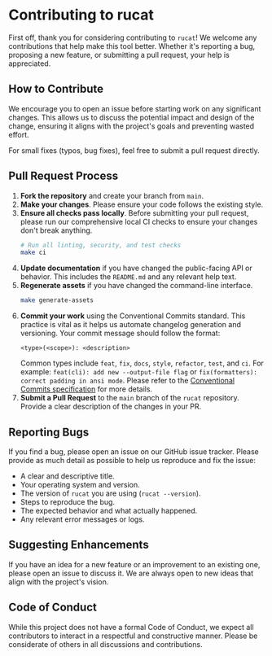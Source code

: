 # Contributing to rucat

First off, thank you for considering contributing to `rucat`! We welcome any
contributions that help make this tool better. Whether it's reporting a bug,
proposing a new feature, or submitting a pull request, your help is appreciated.

## How to Contribute

We encourage you to open an issue before starting work on any significant
changes. This allows us to discuss the potential impact and design of the
change, ensuring it aligns with the project's goals and preventing wasted
effort.

For small fixes (typos, bug fixes), feel free to submit a pull request directly.

## Pull Request Process

1. **Fork the repository** and create your branch from `main`.
1. **Make your changes**. Please ensure your code follows the existing style.
1. **Ensure all checks pass locally**. Before submitting your pull request,
   please run our comprehensive local CI checks to ensure your changes don't
   break anything.
   ```bash
   # Run all linting, security, and test checks
   make ci
   ```
1. **Update documentation** if you have changed the public-facing API or
   behavior. This includes the `README.md` and any relevant help text.
1. **Regenerate assets** if you have changed the command-line interface.
   ```bash
   make generate-assets
   ```
1. **Commit your work** using the Conventional Commits standard. This practice
   is vital as it helps us automate changelog generation and versioning. Your
   commit message should follow the format:
   ```
   <type>(<scope>): <description>
   ```
   Common types include `feat`, `fix`, `docs`, `style`, `refactor`, `test`, and
   `ci`. For example: `feat(cli): add new --output-file flag` or
   `fix(formatters): correct padding in ansi mode`. Please refer to the
   [Conventional Commits specification](https://www.conventionalcommits.org/en/v1.0.0/)
   for more details.
1. **Submit a Pull Request** to the `main` branch of the `rucat` repository.
   Provide a clear description of the changes in your PR.

## Reporting Bugs

If you find a bug, please open an issue on our GitHub issue tracker. Please
provide as much detail as possible to help us reproduce and fix the issue:

- A clear and descriptive title.
- Your operating system and version.
- The version of `rucat` you are using (`rucat --version`).
- Steps to reproduce the bug.
- The expected behavior and what actually happened.
- Any relevant error messages or logs.

## Suggesting Enhancements

If you have an idea for a new feature or an improvement to an existing one,
please open an issue to discuss it. We are always open to new ideas that align
with the project's vision.

## Code of Conduct

While this project does not have a formal Code of Conduct, we expect all
contributors to interact in a respectful and constructive manner. Please be
considerate of others in all discussions and contributions.
